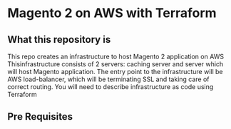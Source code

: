# Magento 2 on AWS with Terraform

## What this repository is

This repo creates an infrastructure to host Magento 2 application on AWS Thisinfrastructure consists of 2 servers: caching server and server which will host Magento application. The entry point to the infrastructure will be AWS load-balancer, which will be terminating SSL and taking care of correct routing. You will need to describe infrastructure as code using Terraform

## Pre Requisites
